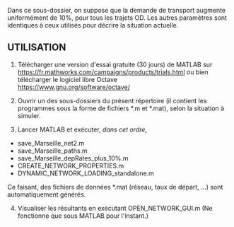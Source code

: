 Dans ce sous-dossier, on suppose que la demande de transport augmente uniformément de 10%, pour tous les trajets OD. Les autres paramètres
sont identiques à ceux utilisés pour décrire la situation actuelle.



UTILISATION
-----------------------------------------
1. Télécharger une version d'essai gratuite (30 jours) de MATLAB sur
https://fr.mathworks.com/campaigns/products/trials.html
ou bien télécharger le logiciel libre Octave 
https://www.gnu.org/software/octave/

2. Ouvrir un des sous-dossiers du présent répertoire (il contient les programmes sous la forme de fichiers *.m et *.mat), selon la situation à simuler.

3. Lancer MATLAB et exécuter, *dans cet ordre*,
- save_Marseille_net2.m
- save_Marseille_paths.m
- save_Marseille_depRates_plus_10%.m
- CREATE_NETWORK_PROPERTIES.m
- DYNAMIC_NETWORK_LOADING_standalone.m

Ce faisant, des fichiers de données *.mat (réseau, taux de départ, ...) sont automatiquement générés.

4. Visualiser les résultants en exécutant
OPEN_NETWORK_GUI.m
(Ne fonctionne que sous MATLAB pour l'instant.)
